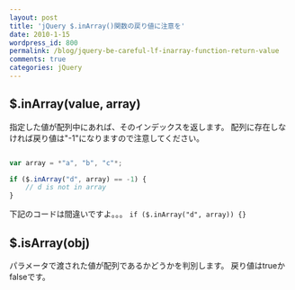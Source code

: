 ```yaml
---
layout: post
title: 'jQuery $.inArray()関数の戻り値に注意を'
date: 2010-1-15
wordpress_id: 800
permalink: /blog/jquery-be-careful-lf-inarray-function-return-value
comments: true
categories: jQuery
---
```

## $.inArray(value, array)
指定した値が配列中にあれば、そのインデックスを返します。
配列に存在しなければ戻り値は"-1"になりますので注意してください。

```javascript

var array = *"a", "b", "c"*;

if ($.inArray("d", array) == -1) {
    // d is not in array
}

```

下記のコードは間違いですよ。。。
`if ($.inArray("d", array)) {}`

## $.isArray(obj)
パラメータで渡された値が配列であるかどうかを判別します。
戻り値はtrueかfalseです。

